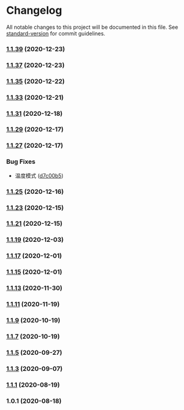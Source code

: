 # Changelog

All notable changes to this project will be documented in this file. See [standard-version](https://github.com/conventional-changelog/standard-version) for commit guidelines.

### [1.1.39](https://github.com/ob-cloud/hardware-suit/compare/v1.1.36...v1.1.39) (2020-12-23)



### [1.1.37](https://github.com/ob-cloud/hardware-suit/compare/v1.1.34...v1.1.37) (2020-12-23)



### [1.1.35](https://github.com/ob-cloud/hardware-suit/compare/v1.1.32...v1.1.35) (2020-12-22)



### [1.1.33](https://github.com/ob-cloud/hardware-suit/compare/v1.1.30...v1.1.33) (2020-12-21)



### [1.1.31](https://github.com/ob-cloud/hardware-suit/compare/v1.1.28...v1.1.31) (2020-12-18)



### [1.1.29](https://github.com/ob-cloud/hardware-suit/compare/v1.1.26...v1.1.29) (2020-12-17)



### [1.1.27](https://github.com/ob-cloud/hardware-suit/compare/v1.1.24...v1.1.27) (2020-12-17)


### Bug Fixes

* 温度模式 ([d7c00b5](https://github.com/ob-cloud/hardware-suit/commit/d7c00b5))



### [1.1.25](https://github.com/ob-cloud/hardware-suit/compare/v1.1.22...v1.1.25) (2020-12-16)



### [1.1.23](https://github.com/ob-cloud/hardware-suit/compare/v1.1.20...v1.1.23) (2020-12-15)



### [1.1.21](https://github.com/ob-cloud/hardware-suit/compare/v1.1.18...v1.1.21) (2020-12-15)



### [1.1.19](https://github.com/ob-cloud/hardware-suit/compare/v1.1.16...v1.1.19) (2020-12-03)



### [1.1.17](https://github.com/ob-cloud/hardware-suit/compare/v1.1.14...v1.1.17) (2020-12-01)



### [1.1.15](https://github.com/ob-cloud/hardware-suit/compare/v1.1.12...v1.1.15) (2020-12-01)



### [1.1.13](https://github.com/ob-cloud/hardware-suit/compare/v1.1.10...v1.1.13) (2020-11-30)



### [1.1.11](https://github.com/ob-cloud/hardware-suit/compare/v1.1.8...v1.1.11) (2020-11-19)



### [1.1.9](https://github.com/ob-cloud/hardware-suit/compare/v1.1.6...v1.1.9) (2020-10-19)



### [1.1.7](https://github.com/ob-cloud/hardware-suit/compare/v1.1.4...v1.1.7) (2020-10-19)



### [1.1.5](https://github.com/ob-cloud/hardware-suit/compare/v1.1.2...v1.1.5) (2020-09-27)



### [1.1.3](https://github.com/ob-cloud/hardware-suit/compare/v1.1.0...v1.1.3) (2020-09-07)



### [1.1.1](https://github.com/ob-cloud/hardware-suit/compare/v1.0.1...v1.1.1) (2020-08-19)



### 1.0.1 (2020-08-18)
